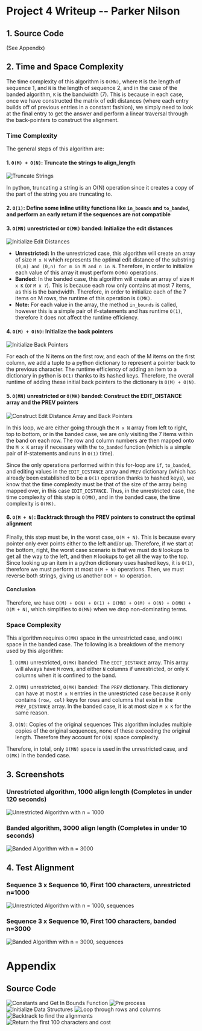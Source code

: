 # Project 4 Writeup -- Parker Nilson

## 1. Source Code
(See Appendix)

## 2. Time and Space Complexity
The time complexity of this algorithm is `O(MN)`, where `M` is the length of sequence 1, and `N` is the length of sequence 2, and in the case of the banded algorithm, `K` is the bandwidth (7). This is because in each case, once we have constructed the matrix of edit distances (where each entry builds off of previous entries in a constant fashion), we simply need to look at the final entry to get the answer and perform a linear traversal through the back-pointers to construct the alignment.

### Time Complexity
The general steps of this algorithm are:

#### 1. `O(M) + O(N)`: Truncate the strings to align_length


![Truncate Strings](./snapshots/1_truncate_strings.png)

In python, truncating a string is an O(N) operation since it creates a copy of the part of the string you are truncating to.

#### 2. `O(1)`: Define some inline utility functions like `in_bounds` and `to_banded`, and perform an early return if the sequences are not compatible

#### 3. `O(MN)` unrestricted or `O(MK)` banded: Initialize the edit distances

![Initialize Edit Distances](./snapshots/2_initialize_edit_distance_array.png)

- **Unrestricted:**
In the unrestricted case, this algorithm will create an array of size `M x N` which represents the optimal edit distance of the substring `(0,m) and (0,n) for m in M and n in N`. Therefore, in order to initialize each value of this array it must perform `O(MN)` operations.
- **Banded:**
In the banded case, this algorithm will create an array of size `M x K` (or `M x 7`). This is because each row only contains at most 7 items, as this is the bandwidth. Therefore, in order to initialize each of the 7 items on M rows, the runtime of this operation is `O(MK)`.
- **Note:**
For each value in the array, the method `in_bounds` is called, however this is a simple pair of if-statements and has runtime `O(1)`, therefore it does not affect the runtime efficiency.

#### 4. `O(M) + O(N)`: Initialize the back pointers

![Initialize Back Pointers](./snapshots/3_initialize_back_pointers.png)

For each of the N items on the first row, and each of the M items on the first column, we add a tuple to a python dictionary to represent a pointer back to the previous character. The runtime efficiency of adding an item to a dictionary in python is `O(1)` thanks to its hashed keys. Therefore, the overall runtime of adding these initial back pointers to the dictionary is `O(M) + O(N)`.

#### 5. `O(MN)` unrestricted or `O(MK)` banded: Construct the EDIT_DISTANCE array and the PREV pointers

![Construct Edit Distance Array and Back Pointers](./snapshots/4_loop_through_array.png)

In this loop, we are either going through the `M x N` array from left to right, top to bottom, or in the banded case, we are only visiting the 7 items within the band on each row. The row and column numbers are then mapped onto the `M x K` array if necessary with the `to_banded` function (which is a simple pair of if-statements and runs in `O(1)` time).

Since the only operations performed within this for-loop are `if`, `to_banded`, and editing values in the `EDIT_DISTANCE` array and `PREV` dictionary (which has already been established to be a `O(1)` operation thanks to hashed keys), we know that the time complexity must be that of the size of the array being mapped over, in this case `EDIT_DISTANCE`. Thus, in the unrestricted case, the time complexity of this step is `O(MN)`, and in the banded case, the time complexity is `O(MK)`.

#### 6. `O(M + N)`: Backtrack through the PREV pointers to construct the optimal alignment

Finally, this step must be, in the worst case, `O(M + N)`. This is because every pointer only ever points either to the left and/or up. Therefore, if we start at the bottom, right, the worst case scenario is that we must do `N` lookups to get all the way to the left, and then `M` lookups to get all the way to the top. Since looking up an item in a python dictionary uses hashed keys, it is `O(1)`, therefore we must perform at most `O(M + N)` operations. Then, we must reverse both strings, giving us another `O(M + N)` operation.

#### Conclusion

Therefore, we have `O(M) + O(N) + O(1) + O(MN) + O(M) + O(N) + O(MN) + O(M + N)`, which simplifies to `O(MN)` when we drop non-dominating terms.

### Space Complexity
This algorithm requires `O(MN)` space in the unrestricted case, and `O(MK)` space in the banded case. The following is a breakdown of the memory used by this algorithm:
1. `O(MN)` unrestricted, `O(MK)` banded: The `EDIT_DISTANCE` array.
This array will always have `M` rows, and either `N` columns if unrestricted, or only `K` columns when it is confined to the band.

2. `O(MN)` unrestricted, `O(MK)` banded: The `PREV` dictionary.
This dictionary can have at most `M x N` entries in the unrestricted case because it only contains `(row, col)` keys for rows and columns that exist in the `PREV_DISTANCE` array. In the banded case, it is at most size `M x K` for the same reason. 

3. `O(N)`: Copies of the original sequences
This algorithm includes multiple copies of the original sequences, none of these exceeding the original length. Therefore they account for `O(N)` space complexity.

Therefore, in total, only `O(MN)` space is used in the unrestricted case, and `O(MK)` in the banded case.

## 3. Screenshots

### Unrestricted algorithm, 1000 align length (Completes in under 120 seconds)

![Unrestricted Algorithm with n = 1000](./unrestricted_n1000_3x10.png)

### Banded algorithm, 3000 align length (Completes in under 10 seconds)

![Banded Algorithm with n = 3000](./banded_n3000_3x10.png)

## 4. Test Alignment
### Sequence 3 x Sequence 10, First 100 characters, unrestricted n=1000

![Unrestricted Algorithm with n = 1000, sequences](./unrestricted_n1000_3x10_sequence.png)

### Sequence 3 x Sequence 10, First 100 characters, banded n=3000

![Banded Algorithm with n = 3000, sequences](./banded_n3000_3x10_sequence.png)

# Appendix
## Source Code

![Constants and Get In Bounds Function](./get_in_bounds_and_constants.png)
![Pre process](./truncate_sequences_and_define_to_banded_and_in_bounds.png)
![Initialize Data Structures](./initialize_edit_distance_and_prev.png)
![Loop through rows and columns](./for_loop_construct_edit_distance.png)
![Backtrack to find the alignments](./backtrack_to_find_alignments.png)
![Return the first 100 characters and cost](./return_alignments.png)